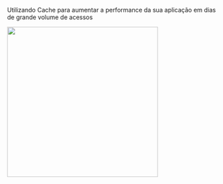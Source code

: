  
 Utilizando Cache para aumentar a performance da sua aplicação em dias de grande volume de acessos
 
 <img src="https://cdn.hashnode.com/res/hashnode/image/upload/v1620163300620/RhY8enPo4.png?auto=compress,format&format=webp" width="350">




